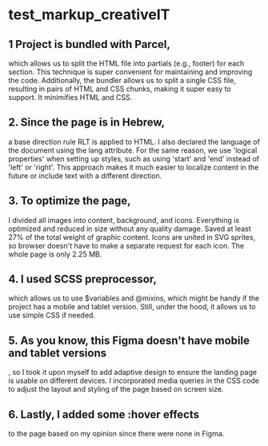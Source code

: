# test_markup_creativeIT

## 1 Project is bundled with Parcel,

which allows us to split the HTML file into partials (e.g., footer) for each
section. This technique is super convenient for maintaining and improving the
code. Additionally, the bundler allows us to split a single CSS file, resulting
in pairs of HTML and CSS chunks, making it super easy to support. It minimifies
HTML and CSS.

## 2. Since the page is in Hebrew,

a base direction rule RLT is applied to HTML. I also declared the language of
the document using the lang attribute. For the same reason, we use 'logical
properties' when setting up styles, such as using 'start' and 'end' instead of
'left' or 'right'. This approach makes it much easier to localize content in the
future or include text with a different direction.

## 3. To optimize the page,

I divided all images into content, background, and icons. Everything is
optimized and reduced in size without any quality damage. Saved at least 27% of
the total weight of graphic content. Icons are united in SVG sprites, so browser
doesn't have to make a separate request for each icon. The whole page is only
2.25 MB.

## 4. I used SCSS preprocessor,

which allows us to use $variables and @mixins, which might be handy if the
project has a mobile and tablet version. Still, under the hood, it allows us to
use simple CSS if needed.

## 5. As you know, this Figma doesn't have mobile and tablet versions

, so I took it upon myself to add adaptive design to ensure the landing page is
usable on different devices. I incorporated media queries in the CSS code to
adjust the layout and styling of the page based on screen size.

## 6. Lastly, I added some :hover effects

to the page based on my opinion since there were none in Figma.
